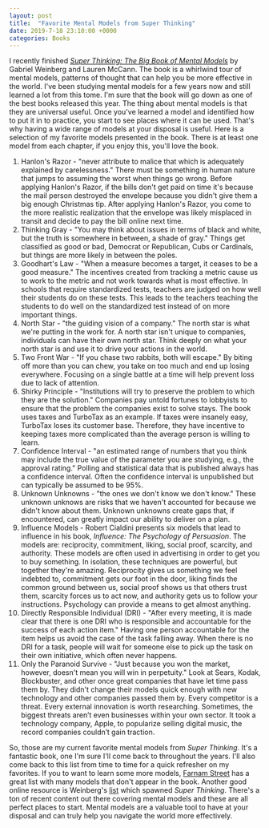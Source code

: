 ```yaml
---
layout: post
title:  "Favorite Mental Models from Super Thinking"
date: 2019-7-18 23:10:00 +0000
categories: Books
---
```


I recently finished *[Super Thinking: The Big Book of Mental Models][st]* by Gabriel Weinberg and Lauren McCann. The book is a whirlwind tour of mental models, patterns of thought that can help you be more effective in the world. I've been studying mental models for a few years now and still learned a lot from this tome. I'm sure that the book will go down as one of the best books released this year. The thing about mental models is that they are universal useful. Once you've learned a model and identified how to put it in to practice, you start to see places where it can be used. That's why having a wide range of models at your disposal is useful. Here is a selection of my favorite models presented in the book. There is at least one model from each chapter, if you enjoy this, you'll love the book.

1. Hanlon's Razor - "never attribute to malice that which is adequately explained by carelessness." There must be something in human nature that jumps to assuming the worst when things go wrong. Before applying Hanlon's Razor, if the bills don't get paid on time it's because the mail person destroyed the envelope because you didn't give them a big enough Christmas tip. After applying Hanlon's Razor, you come to the more realistic realization that the envelope was likely misplaced in transit and decide to pay the bill online next time.  
2. Thinking Gray - "You may think about issues in terms of black and white, but the truth is somewhere in between, a shade of gray." Things get classified as good or bad, Democrat or Republican, Cubs or Cardinals, but things are more likely in between the poles.  
3. Goodhart's Law - "When a measure becomes a target, it ceases to be a good measure." The incentives created from tracking a metric cause us to work to the metric and not work towards what is most effective. In schools that require standardized tests, teachers are judged on how well their students do on these tests. This leads to the teachers teaching the students to do well on the standardized test instead of on more important things.  
4. North Star - "the guiding vision of a company." The north star is what we're putting in the work for. A north star isn't unique to companies, individuals can have their own north star. Think deeply on what your north star is and use it to drive your actions in the world.  
5. Two Front War - "If you chase two rabbits, both will escape." By biting off more than you can chew, you take on too much and end up losing everywhere. Focusing on a single battle at a time will help prevent loss due to lack of attention. 
6. Shirky Principle - "Institutions will try to preserve the problem to which they are the solution." Companies pay untold fortunes to lobbyists to ensure that the problem the companies exist to solve stays. The book uses taxes and TurboTax as an example. If taxes were insanely easy, TurboTax loses its customer base. Therefore, they have incentive to keeping taxes more complicated than the average person is willing to learn.  
7. Confidence Interval - "an estimated range of numbers that you think may include the true value of the parameter you are studying, e.g., the approval rating." Polling and statistical data that is published always has a confidence interval. Often the confidence interval is unpublished but can typically be assumed to be 95%.   
8. Unknown Unknowns - "the ones we don't know we don't know." These unknown unknows are risks that we haven't accounted for because we didn't know about them. Unknown unknowns create gaps that, if encountered, can greatly impact our ability to deliver on a plan.    
9. Influence Models - Robert Cialdini presents six models that lead to influence in his book, *Influence: The Psychology of Persuasion*. The models are: reciprocity, commitment, liking, social proof, scarcity, and authority. These models are often used in advertising in order to get you to buy something. In isolation, these techniques are powerful, but together they're amazing. Reciprocity gives us something we feel indebted to, commitment gets our foot in the door, liking finds the common ground between us, social proof shows us that others trust them, scarcity forces us to act now, and authority gets us to follow your instructions. Psychology can provide a means to get almost anything.  
10. Directly Responsible Individual (DRI) - "After every meeting, it is made clear that there is one DRI who is responsible and accountable for the success of each action item." Having one person accountable for the item helps us avoid the case of the task falling away.  When there is no DRI for a task, people will wait for someone else to pick up the task on their own initiative, which often never happens.  
11. Only the Paranoid Survive - "Just because you won the market, however, doesn't mean you will win in perpetuity." Look at Sears, Kodak, Blockbuster, and other once great companies that have let time pass them by. They didn't change their models quick enough with new technology and other companies passed them by. Every competitor is a threat. Every external innovation is worth researching. Sometimes, the biggest threats aren’t even businesses within your own sector. It took a technology company, Apple, to popularize selling digital music, the record companies couldn’t gain traction.   

So, those are my current favorite mental models from *Super Thinking*. It's a fantastic book, one I'm sure I'll come back to throughout the years. I'll also come back to this list from time to time for a quick refresher on my favorites. If you to want to learn some more models, [Farnam Street][fsl] has a great list with many models that don't appear in the book. Another good online resource is Weinberg's [list][li] which spawned *Super Thinking*. There's a ton of recent content out there covering mental models and these are all perfect places to start. Mental models are a valuable tool to have at your disposal and can truly help you navigate the world more effectively.

[fsl]: https://fs.blog/mental-models/
[st]: https://www.amazon.com/Super-Thinking-Book-Mental-Models-ebook/dp/B07P8J83WR/
[li]: https://medium.com/@yegg/mental-models-i-find-repeatedly-useful-936f1cc405d